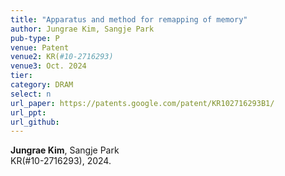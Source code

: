```yaml
---
title: "Apparatus and method for remapping of memory"
author: Jungrae Kim, Sangje Park
pub-type: P
venue: Patent
venue2: KR(#10-2716293)
venue3: Oct. 2024
tier: 
category: DRAM
select: n
url_paper: https://patents.google.com/patent/KR102716293B1/
url_ppt:
url_github:
---
```


**Jungrae Kim**, Sangje Park<br>
KR(#10-2716293), 2024.

